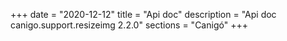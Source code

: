 +++
date        = "2020-12-12"
title       = "Api doc"
description = "Api doc canigo.support.resizeimg 2.2.0"
sections    = "Canigó"
+++